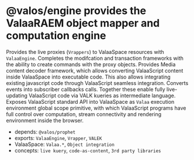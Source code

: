 # @valos/engine provides the ValaaRAEM object mapper and computation engine

Provides the live proxies (`Vrappers`) to ValaaSpace resources with
`ValaaEngine`. Completes the modifcation and transaction frameworks
with the ability to create commands with the proxy objects. Provides
Media content decoder framework, which allows converting
ValaaScript content inside ValaaSpace into executable code. This also
allows integrating existing javascript code through ValaaScript
seamless integration. Converts events into subscriber callbacks calls.
Together these enable fully live-updating ValaaScript code via VALK
kueries as intermediate language. Exposes ValaaScript standard API
into ValaaSpace as `Valaa` execution environment global scope
primitive, with which ValaaScript programs have full control over
computation, stream connectivity and rendering environment inside the
browser.

- depends: `@valos/prophet`
- exports: `ValaaEngine`, `Vrapper`, `VALEK`
- ValaaSpace: `Valaa.*`, `Object integration`
- concepts: `live kuery`, `code-as-content`, `3rd party libraries`

